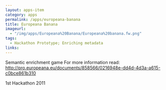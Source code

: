 ```yaml
---
layout: apps-item
category: apps
permalink: /apps/europeana-banana
title: Europeana Banana
imageurl:
  - "/img/apps/Europeana%20Banana/Europeana%20banana.fw.png"
tags:
  - Hackathon Prototype; Enriching metadata
links:
---
```


Semantic enrichment game
For more information read: http://pro.europeana.eu/documents/858566/0216948e-dd4d-4d3a-a615-c0bce861b310 

1st Hackathon 2011
